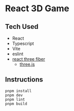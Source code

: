 # React 3D Game

## Tech Used

- React
- Typescript
- Vite
- eslint
- [react three fiber](https://github.com/pmndrs/react-three-fiber)
  - [three.js](https://threejs.org/manual/#en/creating-a-scene)

## Instructions

```
pnpm install
pnpm dev
pnpm lint
pnpm build
```
